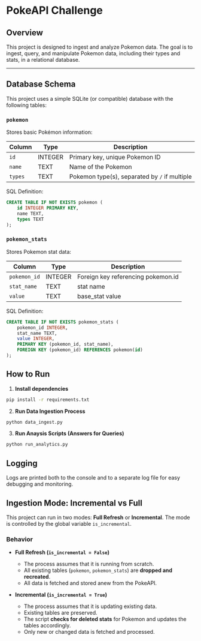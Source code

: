 # PokeAPI Challenge

## Overview
This project is designed to ingest and analyze Pokemon data. The goal is to ingest, query, and manipulate Pokemon data, including their types and stats, in a relational database. 

---

## Database Schema

This project uses a simple SQLite (or compatible) database with the following tables:

### `pokemon`
Stores basic Pokémon information:

| Column | Type | Description |
|--------|------|-------------|
| `id` | INTEGER | Primary key, unique Pokemon ID |
| `name` | TEXT | Name of the Pokemon |
| `types` | TEXT | Pokemon type(s), separated by `/` if multiple |

SQL Definition:
```sql
CREATE TABLE IF NOT EXISTS pokemon (
    id INTEGER PRIMARY KEY,
    name TEXT,
    types TEXT
);
```


### `pokemon_stats`
Stores Pokemon stat data:

| Column | Type | Description |
|--------|------|-------------|
| `pokemon_id` | INTEGER | Foreign key referencing pokemon.id |
| `stat_name` | TEXT | stat name |
| `value` | TEXT | base_stat value |

SQL Definition:
```sql
CREATE TABLE IF NOT EXISTS pokemon_stats (
    pokemon_id INTEGER,
    stat_name TEXT,
    value INTEGER,
    PRIMARY KEY (pokemon_id, stat_name),
    FOREIGN KEY (pokemon_id) REFERENCES pokemon(id)
);
```

## How to Run

1. **Install dependencies**
```bash
pip install -r requirements.txt
```
2. **Run Data Ingestion Process**
```bash
python data_ingest.py
```
3. **Run Anaysis Scripts (Answers for Queries)**
```bash
python run_analytics.py
```

## Logging

Logs are printed both to the console and to a separate log file for easy debugging and monitoring.

## Ingestion Mode: Incremental vs Full

This project can run in two modes: **Full Refresh** or **Incremental**. The mode is controlled by the global variable `is_incremental`.

### Behavior

- **Full Refresh (`is_incremental = False`)**
  - The process assumes that it is running from scratch.
  - All existing tables (`pokemon`, `pokemon_stats`) are **dropped and recreated**.
  - All data is fetched and stored anew from the PokeAPI.

- **Incremental (`is_incremental = True`)**
  - The process assumes that it is updating existing data.
  - Existing tables are preserved.
  - The script **checks for deleted stats** for Pokemon and updates the tables accordingly.
  - Only new or changed data is fetched and processed.
